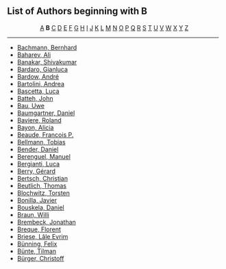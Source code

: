 <h2>List of Authors beginning with B</h2>
<p style="text-align:center"><a href="authors_A.html">A</a>&nbsp;<b>B</b>&nbsp;<a href="authors_C.html">C</a>&nbsp;<a href="authors_D.html">D</a>&nbsp;<a href="authors_E.html">E</a>&nbsp;<a href="authors_F.html">F</a>&nbsp;<a href="authors_G.html">G</a>&nbsp;<a href="authors_H.html">H</a>&nbsp;<a href="authors_I.html">I</a>&nbsp;<a href="authors_J.html">J</a>&nbsp;<a href="authors_K.html">K</a>&nbsp;<a href="authors_L.html">L</a>&nbsp;<a href="authors_M.html">M</a>&nbsp;<a href="authors_N.html">N</a>&nbsp;<a href="authors_O.html">O</a>&nbsp;<a href="authors_P.html">P</a>&nbsp;<a href="authors_Q.html">Q</a>&nbsp;<a href="authors_R.html">R</a>&nbsp;<a href="authors_S.html">S</a>&nbsp;<a href="authors_T.html">T</a>&nbsp;<a href="authors_U.html">U</a>&nbsp;<a href="authors_V.html">V</a>&nbsp;<a href="authors_W.html">W</a>&nbsp;<a href="authors_X.html">X</a>&nbsp;<a href="authors_Y.html">Y</a>&nbsp;<a href="authors_Z.html">Z</a>&nbsp;</p>
<hr width="98%" />
<ul class="authors_list">
<li><a href="author_10.html">Bachmann, Bernhard</a></li><li><a href="author_11.html">Baharev, Ali</a></li><li><a href="author_12.html">Banakar, Shivakumar</a></li><li><a href="author_13.html">Bardaro, Gianluca</a></li><li><a href="author_14.html">Bardow, André</a></li><li><a href="author_15.html">Bartolini, Andrea</a></li><li><a href="author_16.html">Bascetta, Luca</a></li><li><a href="author_17.html">Batteh, John</a></li><li><a href="author_18.html">Bau, Uwe</a></li><li><a href="author_19.html">Baumgartner, Daniel</a></li><li><a href="author_20.html">Baviere, Roland</a></li><li><a href="author_21.html">Bayon, Alicia</a></li><li><a href="author_22.html">Beaude, Francois P.</a></li><li><a href="author_23.html">Bellmann, Tobias</a></li><li><a href="author_24.html">Bender, Daniel</a></li><li><a href="author_25.html">Berenguel, Manuel</a></li><li><a href="author_26.html">Bergianti, Luca</a></li><li><a href="author_27.html">Berry, Gérard</a></li><li><a href="author_28.html">Bertsch, Christian</a></li><li><a href="author_29.html">Beutlich, Thomas</a></li><li><a href="author_30.html">Blochwitz, Torsten</a></li><li><a href="author_31.html">Bonilla, Javier</a></li><li><a href="author_32.html">Bouskela, Daniel</a></li><li><a href="author_33.html">Braun, Willi</a></li><li><a href="author_34.html">Brembeck, Jonathan</a></li><li><a href="author_35.html">Breque, Florent</a></li><li><a href="author_36.html">Briese, Lâle Evrim</a></li><li><a href="author_37.html">Bünning, Felix</a></li><li><a href="author_38.html">Bünte, Tilman</a></li><li><a href="author_39.html">Bürger, Christoff</a></li></ul>